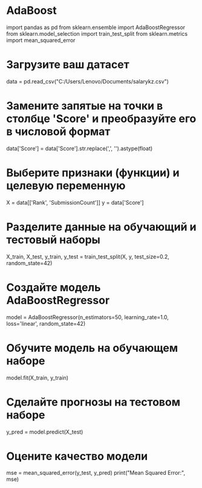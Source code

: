 # AdaBoost
import pandas as pd
from sklearn.ensemble import AdaBoostRegressor
from sklearn.model_selection import train_test_split
from sklearn.metrics import mean_squared_error

# Загрузите ваш датасет
data = pd.read_csv("C:/Users/Lenovo/Documents/salarykz.csv")
# Замените запятые на точки в столбце 'Score' и преобразуйте его в числовой формат
data['Score'] = data['Score'].str.replace(',', '').astype(float)
# Выберите признаки (функции) и целевую переменную
X = data[['Rank', 'SubmissionCount']]
y = data['Score']
# Разделите данные на обучающий и тестовый наборы
X_train, X_test, y_train, y_test = train_test_split(X, y, test_size=0.2, random_state=42)
# Создайте модель AdaBoostRegressor
model = AdaBoostRegressor(n_estimators=50, learning_rate=1.0, loss='linear', random_state=42)
# Обучите модель на обучающем наборе
model.fit(X_train, y_train)
# Сделайте прогнозы на тестовом наборе
y_pred = model.predict(X_test)
# Оцените качество модели
mse = mean_squared_error(y_test, y_pred)
print("Mean Squared Error:", mse)
